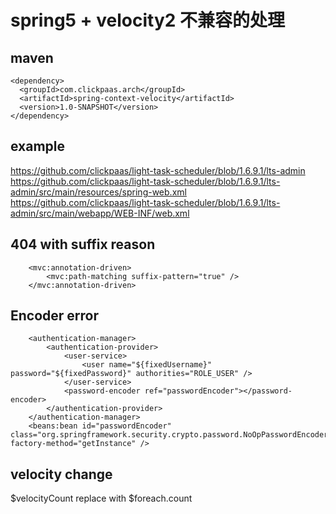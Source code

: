 # spring5 + velocity2 不兼容的处理
## maven 
```
<dependency>
  <groupId>com.clickpaas.arch</groupId>
  <artifactId>spring-context-velocity</artifactId>
  <version>1.0-SNAPSHOT</version>
</dependency>
```

## example
https://github.com/clickpaas/light-task-scheduler/blob/1.6.9.1/lts-admin
https://github.com/clickpaas/light-task-scheduler/blob/1.6.9.1/lts-admin/src/main/resources/spring-web.xml
https://github.com/clickpaas/light-task-scheduler/blob/1.6.9.1/lts-admin/src/main/webapp/WEB-INF/web.xml

## 404 with suffix reason
```
    <mvc:annotation-driven>
        <mvc:path-matching suffix-pattern="true" />
    </mvc:annotation-driven>
```
## Encoder error
```
	<authentication-manager>
		<authentication-provider>
			<user-service>
				<user name="${fixedUsername}" password="${fixedPassword}" authorities="ROLE_USER" />
			</user-service>
			<password-encoder ref="passwordEncoder"></password-encoder>
		</authentication-provider>
	</authentication-manager>
	<beans:bean id="passwordEncoder" class="org.springframework.security.crypto.password.NoOpPasswordEncoder" factory-method="getInstance" />
```
## velocity change
$velocityCount replace with $foreach.count


